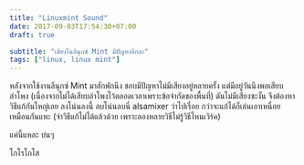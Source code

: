 ```yaml
---
title: "Linuxmint Sound"
date: 2017-09-03T17:54:30+07:00
draft: true

subtitle: "เสียงในลีนุกซ์ Mint มีปัญหาอีกละ"
tags: ["linux, linux mint"]
---
```


หลังจากใช้งานลีนุกซ์ Mint มาสักพักนึง ชอบมีปัญหาไม่มีเสียงอยู่หลายครั้ง แต่มีอยู่วันนึงพอเสียบลำโพง (เนื่องจากไม่ได้เสียบลำโพงไว้ตลอดเวลาเพราะข้อจำกัดของพื้นที่) ดันไม่มีเสียงซะงั้น
จึงต้องหาวิธีแก้กันใหญ่เลย ลงโน่นลงนี้ ลบโน่นลบนี่ alsamixer ว่าไปเรื่อย กว่าจะแก้ได้ก็เล่นเอาเหนื่อยเหมือนกันแหะ (จำวิธีแก้ไม่ได้แล้วด้วย เพราะลองหลายวิธีไม่รู้วิธีไหนเวิร์ค)

แค่นี้แหละ บ่นๆ

โกโรโกโส

